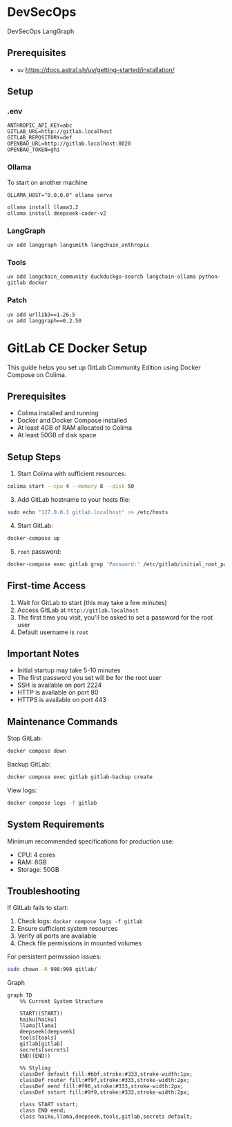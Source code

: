 # DevSecOps
DevSecOps LangGraph

## Prerequisites

- `uv` https://docs.astral.sh/uv/getting-started/installation/

## Setup

### .env

```dotenv
ANTHROPIC_API_KEY=abc
GITLAB_URL=http://gitlab.localhost
GITLAB_REPOSITORY=def
OPENBAO_URL=http://gitlab.localhost:8020
OPENBAO_TOKEN=ghi
```

### Ollama

To start on another machine

```shell
OLLAMA_HOST="0.0.0.0" ollama serve
```

```shell
ollama install llama3.2
ollama install deepseek-coder-v2
```

### LangGraph

```shell
uv add langgraph langsmith langchain_anthropic
```

### Tools

```shell
uv add langchain_community duckduckgo-search langchain-ollama python-gitlab docker
```

### Patch

```shell
uv add urllib3==1.26.5
uv add langgraph==0.2.50
```

# GitLab CE Docker Setup

This guide helps you set up GitLab Community Edition using Docker Compose on Colima.

## Prerequisites

- Colima installed and running
- Docker and Docker Compose installed
- At least 4GB of RAM allocated to Colima
- At least 50GB of disk space

## Setup Steps

1. Start Colima with sufficient resources:
```bash
colima start --cpu 4 --memory 8 --disk 50
```

3. Add GitLab hostname to your hosts file:
```bash
sudo echo "127.0.0.1 gitlab.localhost" >> /etc/hosts
```

4. Start GitLab:
```bash
docker-compose up
```

5. `root` password:
```bash
docker-compose exec gitlab grep 'Password:' /etc/gitlab/initial_root_password
```

## First-time Access

1. Wait for GitLab to start (this may take a few minutes)
2. Access GitLab at `http://gitlab.localhost`
3. The first time you visit, you'll be asked to set a password for the root user
4. Default username is `root`

## Important Notes

- Initial startup may take 5-10 minutes
- The first password you set will be for the root user
- SSH is available on port 2224
- HTTP is available on port 80
- HTTPS is available on port 443

## Maintenance Commands

Stop GitLab:
```bash
docker compose down
```

Backup GitLab:
```bash
docker compose exec gitlab gitlab-backup create
```

View logs:
```bash
docker compose logs -f gitlab
```

## System Requirements

Minimum recommended specifications for production use:
- CPU: 4 cores
- RAM: 8GB
- Storage: 50GB

## Troubleshooting

If GitLab fails to start:
1. Check logs: `docker compose logs -f gitlab`
2. Ensure sufficient system resources
3. Verify all ports are available
4. Check file permissions in mounted volumes

For persistent permission issues:
```bash
sudo chown -R 998:998 gitlab/
```


Graph

```mermaid
graph TD
    %% Current System Structure

    START((START))
    haiku[haiku]
    llama[llama]
    deepseek[deepseek]
    tools[tools]
    gitlab[gitlab]
    secrets[secrets]
    END((END))

    %% Styling
    classDef default fill:#bbf,stroke:#333,stroke-width:1px;
    classDef router fill:#f9f,stroke:#333,stroke-width:2px;
    classDef eend fill:#f96,stroke:#333,stroke-width:2px;
    classDef sstart fill:#9f9,stroke:#333,stroke-width:2px;

    class START sstart;
    class END eend;
    class haiku,llama,deepseek,tools,gitlab,secrets default;
```